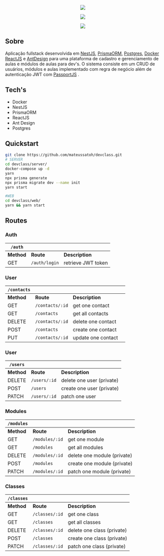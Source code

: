 <p align="center">
<img src="https://user-images.githubusercontent.com/60144554/157693356-18b4d064-8c50-4986-97aa-f8abd899a816.png" />
</p>

<p align="center">
<img src="https://user-images.githubusercontent.com/60144554/157693363-a43d4f7b-2382-426d-8944-8e11a05b689d.png" />
</p>

<p align="center">
<img src="https://user-images.githubusercontent.com/60144554/157693367-dfe9065a-df50-4eaa-bf68-be90b039ddaf.png" />
</p>

## Sobre

Aplicação fullstack desenvolvida em [NestJS](), [PrismaORM](), [Postgres](), [Docker]() [ReactJS]() e [AntDesign]() para uma plataforma de cadastro e gerenciamento de aulas e módulos de aulas para dev's. O sistema consiste em um CRUD de usuários, módulos e aulas implementado com regra de negócio além de autenticação JWT com [PassportJS]() .

## Tech's

-  Docker
-  NestJS
-  PrismaORM
-  ReactJS
-  Ant Design
-  Postgres

## Quickstart

```sh
git clone https://github.com/mateussatoh/devclass.git
# SERVER
cd devclass/server/
docker-compose up -d
yarn
npx prisma generate
npx prisma migrate dev --name init
yarn start

#WEB
cd devclass/web/
yarn && yarn start
```

## Routes

### Auth

| `/auth`    |               |                    |
| ---------- | ------------- | ------------------ |
| **Method** | **Route**     | **Description**    |
| GET        | `/auth/login` | retrieve JWT token |

### User

| `/contacts` |                 |                    |     |
| ----------- | --------------- | ------------------ | --- |
| **Method**  | **Route**       | **Description**    |
| GET         | `/contacts/:id` | get one contact    |
| GET         | `/contacts`     | get all contacts   |
| DELETE      | `/contacts/:id` | delete one contact |
| POST        | `/contacts`     | create one contact |
| PUT         | `/contacts/:id` | update one contact |

### User

| `/users`   |              |                           |
| ---------- | ------------ | ------------------------- |
| **Method** | **Route**    | **Description**           |
| DELETE     | `/users/:id` | delete one user (private) |
| POST       | `/users`     | create one user (private) |
| PATCH      | `/users/:id` | patch one user            |

### Modules

| `/modules` |                |                             |
| ---------- | -------------- | --------------------------- |
| **Method** | **Route**      | **Description**             |
| GET        | `/modules/:id` | get one module              |
| GET        | `/modules`     | get all modules             |
| DELETE     | `/modules/:id` | delete one module (private) |
| POST       | `/modules`     | create one module (private) |
| PATCH      | `/modules/:id` | patch one module (private)  |

### Classes

| `/classes` |                |                            |
| ---------- | -------------- | -------------------------- |
| **Method** | **Route**      | **Description**            |
| GET        | `/classes/:id` | get one class              |
| GET        | `/classes`     | get all classes            |
| DELETE     | `/classes/:id` | delete one class (private) |
| POST       | `/classes`     | create one class (private) |
| PATCH      | `/classes/:id` | patch one class (private)  |

